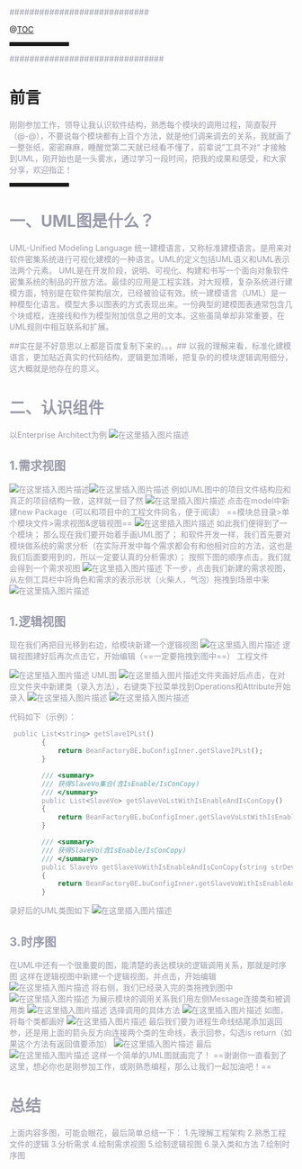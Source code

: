 ﻿
<font color=#999AAA >############################

</font>

@[TOC](UML图详细图文教程)


<hr style=" border:solid; width:100px; height:1px;" color=#000000 size=1">
<font color=#999AAA >###############################

</font>

# 前言

<font color=#999AAA >
刚刚参加工作，领导让我认识软件结构，熟悉每个模块的调用过程，简直裂开（@-@），不要说每个模块都有上百个方法，就是他们调来调去的关系，我就画了一整张纸，密密麻麻，睡醒觉第二天就已经看不懂了，前辈说”工具不对“
才接触到UML，刚开始也是一头雾水，通过学习一段时间，把我的成果和感受，和大家分享，欢迎指正！
</font>

<hr style=" border:solid; width:100px; height:1px;" color=#000000 size=1">

<font color=#999AAA >

# 一、UML图是什么？


<font color=#999AAA >
UML-Unified Modeling Language 统一建模语言，又称标准建模语言。是用来对软件密集系统进行可视化建模的一种语言。UML的定义包括UML语义和UML表示法两个元素。
UML是在开发阶段，说明、可视化、构建和书写一个面向对象软件密集系统的制品的开放方法。最佳的应用是工程实践，对大规模，复杂系统进行建模方面，特别是在软件架构层次，已经被验证有效。统一建模语言（UML）是一种模型化语言。模型大多以图表的方式表现出来。一份典型的建模图表通常包含几个块或框，连接线和作为模型附加信息之用的文本。这些虽简单却非常重要，在UML规则中相互联系和扩展。</font>

##实在是不好意思以上都是百度复制下来的。。。##
以我的理解来看，标准化建模语言，更加贴近真实的代码结构，逻辑更加清晰，把复杂的的模块逻辑调用细分，这大概就是他存在的意义。



# 二、认识组件
以Enterprise Architect为例
![在这里插入图片描述](https://img-blog.csdnimg.cn/20210202135711243.png?x-oss-process=image/watermark,type_ZmFuZ3poZW5naGVpdGk,shadow_10,text_aHR0cHM6Ly9ibG9nLmNzZG4ubmV0L3dlaXhpbl80Mzc5ODcxNQ==,size_16,color_FFFFFF,t_70)

## 1.需求视图
![在这里插入图片描述](https://img-blog.csdnimg.cn/20210202140223214.png?x-oss-process=image/watermark,type_ZmFuZ3poZW5naGVpdGk,shadow_10,text_aHR0cHM6Ly9ibG9nLmNzZG4ubmV0L3dlaXhpbl80Mzc5ODcxNQ==,size_16,color_FFFFFF,t_70)![在这里插入图片描述](https://img-blog.csdnimg.cn/202102021403099.png?x-oss-process=image/watermark,type_ZmFuZ3poZW5naGVpdGk,shadow_10,text_aHR0cHM6Ly9ibG9nLmNzZG4ubmV0L3dlaXhpbl80Mzc5ODcxNQ==,size_16,color_FFFFFF,t_70)
例如UML图中的项目文件结构应和真正的项目结构一致，这样就一目了然
![在这里插入图片描述](https://img-blog.csdnimg.cn/20210202140643662.png)
点击在model中新建new Package（可以和项目中的工程文件同名，便于阅读）
==模块总目录>单个模块文件>需求视图&逻辑视图==
![在这里插入图片描述](https://img-blog.csdnimg.cn/20210202140946857.png)
 如此我们便得到了一个模块；
那么现在我们要开始着手画UML图了；
和软件开发一样，我们首先要对模块做系统的需求分析（在实际开发中每个需求都会有和他相对应的方法，这也是我们后面要用到的，所以一定要认真的分析需求）；
按照下图的顺序点击，我们就会得到一个需求视图
![在这里插入图片描述](https://img-blog.csdnimg.cn/2021020214154632.png?x-oss-process=image/watermark,type_ZmFuZ3poZW5naGVpdGk,shadow_10,text_aHR0cHM6Ly9ibG9nLmNzZG4ubmV0L3dlaXhpbl80Mzc5ODcxNQ==,size_16,color_FFFFFF,t_70)
下一步，点击我们新建的需求视图，从左侧工具栏中将角色和需求的表示形状（火柴人，气泡）拖拽到场景中来
![在这里插入图片描述](https://img-blog.csdnimg.cn/20210202142205194.png?x-oss-process=image/watermark,type_ZmFuZ3poZW5naGVpdGk,shadow_10,text_aHR0cHM6Ly9ibG9nLmNzZG4ubmV0L3dlaXhpbl80Mzc5ODcxNQ==,size_16,color_FFFFFF,t_70)
## 1.逻辑视图

现在我们再把目光移到右边，给模块新建一个逻辑视图
![在这里插入图片描述](https://img-blog.csdnimg.cn/20210202142728197.png?x-oss-process=image/watermark,type_ZmFuZ3poZW5naGVpdGk,shadow_10,text_aHR0cHM6Ly9ibG9nLmNzZG4ubmV0L3dlaXhpbl80Mzc5ODcxNQ==,size_16,color_FFFFFF,t_70)
逻辑视图建好后再次点击它，开始编辑（==一定要拖拽到图中==）
工程文件

![在这里插入图片描述](https://img-blog.csdnimg.cn/20210202143028610.png)
UML图
![在这里插入图片描述](https://img-blog.csdnimg.cn/20210202143151368.png?x-oss-process=image/watermark,type_ZmFuZ3poZW5naGVpdGk,shadow_10,text_aHR0cHM6Ly9ibG9nLmNzZG4ubmV0L3dlaXhpbl80Mzc5ODcxNQ==,size_16,color_FFFFFF,t_70)文件夹画好后点击，在对应文件夹中新建类（录入方法），右键类下拉菜单找到Operations和Attribute开始录入
![在这里插入图片描述](https://img-blog.csdnimg.cn/20210202143831988.png?x-oss-process=image/watermark,type_ZmFuZ3poZW5naGVpdGk,shadow_10,text_aHR0cHM6Ly9ibG9nLmNzZG4ubmV0L3dlaXhpbl80Mzc5ODcxNQ==,size_16,color_FFFFFF,t_70)
![在这里插入图片描述](https://img-blog.csdnimg.cn/20210202144601148.png?x-oss-process=image/watermark,type_ZmFuZ3poZW5naGVpdGk,shadow_10,text_aHR0cHM6Ly9ibG9nLmNzZG4ubmV0L3dlaXhpbl80Mzc5ODcxNQ==,size_16,color_FFFFFF,t_70)

代码如下（示例）：



```c
 public List<string> getSlaveIPLst()
        {
            return BeanFactoryBE.buConfigInner.getSlaveIPLst();
        }

        /// <summary>
        /// 获得SlaveVo集合(含IsEnable/IsConCopy)
        /// </summary>
        public List<SlaveVo> getSlaveVoLstWithIsEnableAndIsConCopy()
        {
            return BeanFactoryBE.buConfigInner.getSlaveVoLstWithIsEnableAndIsConCopy();
        }

        /// <summary>
        /// 获得SlaveVo(含IsEnable/IsConCopy)
        /// </summary>
        public SlaveVo getSlaveVoWithIsEnableAndIsConCopy(string strDevType)
        {
            return BeanFactoryBE.buConfigInner.getSlaveVoWithIsEnableAndIsConCopy(strDevType);
        }
```
录好后的UML类图如下
![在这里插入图片描述](https://img-blog.csdnimg.cn/20210202144742275.png?x-oss-process=image/watermark,type_ZmFuZ3poZW5naGVpdGk,shadow_10,text_aHR0cHM6Ly9ibG9nLmNzZG4ubmV0L3dlaXhpbl80Mzc5ODcxNQ==,size_16,color_FFFFFF,t_70)

## 3.时序图
在UML中还有一个很重要的图，能清楚的表达模块的逻辑调用关系，那就是时序图
这样在逻辑视图中新建一个逻辑视图，并点击，开始编辑
![在这里插入图片描述](https://img-blog.csdnimg.cn/2021020214511052.png?x-oss-process=image/watermark,type_ZmFuZ3poZW5naGVpdGk,shadow_10,text_aHR0cHM6Ly9ibG9nLmNzZG4ubmV0L3dlaXhpbl80Mzc5ODcxNQ==,size_16,color_FFFFFF,t_70)
将右侧，我们已经录入完的类拖拽到图中
![在这里插入图片描述](https://img-blog.csdnimg.cn/20210202145425195.png?x-oss-process=image/watermark,type_ZmFuZ3poZW5naGVpdGk,shadow_10,text_aHR0cHM6Ly9ibG9nLmNzZG4ubmV0L3dlaXhpbl80Mzc5ODcxNQ==,size_16,color_FFFFFF,t_70)
为展示模块的调用关系我们用左侧Message连接类和被调用类
![在这里插入图片描述](https://img-blog.csdnimg.cn/20210202145527492.png?x-oss-process=image/watermark,type_ZmFuZ3poZW5naGVpdGk,shadow_10,text_aHR0cHM6Ly9ibG9nLmNzZG4ubmV0L3dlaXhpbl80Mzc5ODcxNQ==,size_16,color_FFFFFF,t_70)
选择调用的具体方法
![在这里插入图片描述](https://img-blog.csdnimg.cn/20210202145650988.png?x-oss-process=image/watermark,type_ZmFuZ3poZW5naGVpdGk,shadow_10,text_aHR0cHM6Ly9ibG9nLmNzZG4ubmV0L3dlaXhpbl80Mzc5ODcxNQ==,size_16,color_FFFFFF,t_70)
如图，将每个类都画好
![在这里插入图片描述](https://img-blog.csdnimg.cn/20210202145823809.png?x-oss-process=image/watermark,type_ZmFuZ3poZW5naGVpdGk,shadow_10,text_aHR0cHM6Ly9ibG9nLmNzZG4ubmV0L3dlaXhpbl80Mzc5ODcxNQ==,size_16,color_FFFFFF,t_70)
最后我们要为进程生命线结尾添加返回参，还是用上面的箭头反方向连接两个类的生命线，表示回参，勾选is return（如果这个方法有返回值要添加）
![在这里插入图片描述](https://img-blog.csdnimg.cn/20210202150118436.png?x-oss-process=image/watermark,type_ZmFuZ3poZW5naGVpdGk,shadow_10,text_aHR0cHM6Ly9ibG9nLmNzZG4ubmV0L3dlaXhpbl80Mzc5ODcxNQ==,size_16,color_FFFFFF,t_70)
最后
![在这里插入图片描述](https://img-blog.csdnimg.cn/20210202150154337.png?x-oss-process=image/watermark,type_ZmFuZ3poZW5naGVpdGk,shadow_10,text_aHR0cHM6Ly9ibG9nLmNzZG4ubmV0L3dlaXhpbl80Mzc5ODcxNQ==,size_16,color_FFFFFF,t_70)
这样一个简单的UML图就画完了！
==谢谢你一直看到了这里，想必你也是刚参加工作，或刚熟悉编程，那么让我们一起加油吧！==







# 总结
上面内容多图，可能会眼花，最后简单总结一下：
1.先理解工程架构
2.熟悉工程文件的逻辑
3.分析需求
4.绘制需求视图
5.绘制逻辑视图
6.录入类和方法
7.绘制时序图

